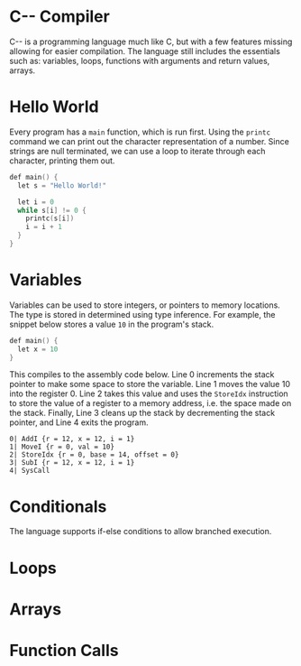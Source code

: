 # C-- Compiler
C-- is a programming language much like C, but with a few features missing allowing for easier compilation. The language still includes the essentials such as: variables, loops, functions with arguments and return values, arrays.

# Hello World
Every program has a `main` function, which is run first. Using the `printc` command we can print out the character representation of a number. Since strings are null terminated, we can use a loop to iterate through each character, printing them out.

```c
def main() {
  let s = "Hello World!"

  let i = 0
  while s[i] != 0 {
    printc(s[i])
    i = i + 1
  }
}
```

# Variables
Variables can be used to store integers, or pointers to memory locations. The type is stored in determined using type inference.
For example, the snippet below stores a value `10` in the program's stack.

```c
def main() {
  let x = 10
}
```

This compiles to the assembly code below. Line 0 increments the stack pointer to make some space to store the variable. Line 1 moves the value 10 into the register 0. Line 2 takes this value and uses the `StoreIdx` instruction to store the value of a register to a memory address, i.e. the space made on the stack. Finally, Line 3 cleans up the stack by decrementing the stack pointer, and Line 4 exits the program.  

```
0| AddI {r = 12, x = 12, i = 1}
1| MoveI {r = 0, val = 10}
2| StoreIdx {r = 0, base = 14, offset = 0}
3| SubI {r = 12, x = 12, i = 1}
4| SysCall
```

# Conditionals
The language supports if-else conditions to allow branched execution.

# Loops

# Arrays

# Function Calls
